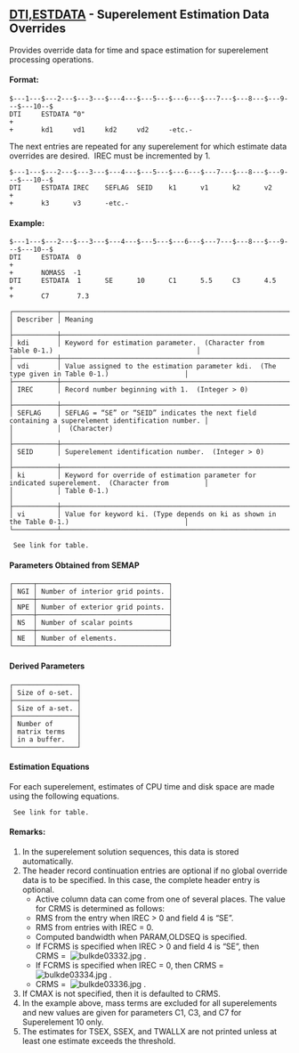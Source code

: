 ## [DTI,ESTDATA](https://nexus.hexagon.com/documentationcenter/bundle/MSC_Nastran_2022.4/page/Nastran_Combined_Book/qrg/bulkde/TOC.DTI.ESTDATA.xhtml) - Superelement Estimation Data Overrides

Provides override data for time and space estimation for superelement processing operations.

#### Format:

```nastran
$---1---$---2---$---3---$---4---$---5---$---6---$---7---$---8---$---9---$---10--$
DTI     ESTDATA “0"                                                     +
+       kd1     vd1     kd2     vd2     -etc.-                          
```

The next entries are repeated for any superelement for which estimate data overrides are desired.  IREC must be incremented by 1.

```nastran
$---1---$---2---$---3---$---4---$---5---$---6---$---7---$---8---$---9---$---10--$
DTI     ESTDATA IREC    SEFLAG  SEID    k1      v1      k2      v2      +
+       k3      v3      -etc.-                                    
```

#### Example:

```nastran
$---1---$---2---$---3---$---4---$---5---$---6---$---7---$---8---$---9---$---10--$
DTI     ESTDATA  0                                                      +
+       NOMASS  -1                                                      
DTI     ESTDATA  1      SE      10      C1      5.5     C3      4.5     +
+       C7       7.3                                                    
```

```text
┌───────────┬───────────────────────────────────────────────────────────────────────────────────────────────────┐
│ Describer │ Meaning                                                                                           │
├───────────┼───────────────────────────────────────────────────────────────────────────────────────────────────┤
│ kdi       │ Keyword for estimation parameter.  (Character from Table 0-1.)                                    │
├───────────┼───────────────────────────────────────────────────────────────────────────────────────────────────┤
│ vdi       │ Value assigned to the estimation parameter kdi.  (The type given in Table 0-1.)                   │
├───────────┼───────────────────────────────────────────────────────────────────────────────────────────────────┤
│ IREC      │ Record number beginning with 1.  (Integer > 0)                                                    │
├───────────┼───────────────────────────────────────────────────────────────────────────────────────────────────┤
│ SEFLAG    │ SEFLAG = “SE” or “SEID” indicates the next field containing a superelement identification number. │
│           │  (Character)                                                                                      │
├───────────┼───────────────────────────────────────────────────────────────────────────────────────────────────┤
│ SEID      │ Superelement identification number.  (Integer > 0)                                                │
├───────────┼───────────────────────────────────────────────────────────────────────────────────────────────────┤
│ ki        │ Keyword for override of estimation parameter for indicated superelement.  (Character from         │
│           │ Table 0-1.)                                                                                       │
├───────────┼───────────────────────────────────────────────────────────────────────────────────────────────────┤
│ vi        │ Value for keyword ki. (Type depends on ki as shown in the Table 0-1.)                             │
└───────────┴───────────────────────────────────────────────────────────────────────────────────────────────────┘
```

     See link for table.

#### Parameters Obtained from SEMAP

```text
┌─────┬─────────────────────────────────┐
│ NGI │ Number of interior grid points. │
├─────┼─────────────────────────────────┤
│ NPE │ Number of exterior grid points. │
├─────┼─────────────────────────────────┤
│ NS  │ Number of scalar points         │
├─────┼─────────────────────────────────┤
│ NE  │ Number of elements.             │
└─────┴─────────────────────────────────┘
```

#### Derived Parameters

```text
┌────────────────┐
│ Size of o-set. │
├────────────────┤
│ Size of a-set. │
├────────────────┤
│ Number of      │
│ matrix terms   │
│ in a buffer.   │
└────────────────┘
```

#### Estimation Equations

For each superelement, estimates of CPU time and disk space are made using the following equations.

     See link for table.

#### Remarks:

1. In the superelement solution sequences, this data is stored automatically.
2. The header record continuation entries are optional if no global override data is to be specified. In this case, the complete header entry is optional.
     - Active column data can come from one of several places. The value for CRMS is determined as follows:
     - RMS from the entry when IREC > 0 and field 4 is “SE”.
     - RMS from entries with IREC = 0.
     - Computed bandwidth when PARAM,OLDSEQ is specified.
     - If FCRMS is specified when IREC > 0 and field 4 is “SE”, then CRMS =  ![bulkde03332.jpg](https://help-be.hexagonmi.com/bundle/MSC_Nastran_2022.4/page/Nastran_Combined_Book/qrg/bulkde/../../../assets/bulkde03332.jpg?_LANG=enus) .
     - If FCRMS is specified when IREC = 0, then CRMS =  ![bulkde03334.jpg](https://help-be.hexagonmi.com/bundle/MSC_Nastran_2022.4/page/Nastran_Combined_Book/qrg/bulkde/../../../assets/bulkde03334.jpg?_LANG=enus) .
     - CRMS =  ![bulkde03336.jpg](https://help-be.hexagonmi.com/bundle/MSC_Nastran_2022.4/page/Nastran_Combined_Book/qrg/bulkde/../../../assets/bulkde03336.jpg?_LANG=enus) .
3. If CMAX is not specified, then it is defaulted to CRMS.
4. In the example above, mass terms are excluded for all superelements and new values are given for parameters C1, C3, and C7 for Superelement 10 only.
5. The estimates for TSEX, SSEX, and TWALLX are not printed unless at least one estimate exceeds the threshold.
